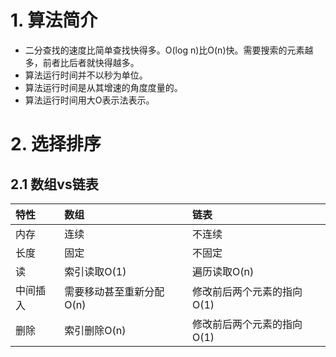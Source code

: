 # 1. 算法简介

- 二分查找的速度比简单查找快得多。O(log n)比O(n)快。需要搜索的元素越多，前者比后者就快得越多。 
- 算法运行时间并不以秒为单位。 
- 算法运行时间是从其增速的角度度量的。 
- 算法运行时间用大O表示法表示。

# 2. 选择排序

## 2.1 数组vs链表

| 特性     | 数组                     | 链表                       |
| :------- | :----------------------- | :------------------------- |
| 内存     | 连续                     | 不连续                     |
| 长度     | 固定                     | 不固定                     |
| 读       | 索引读取O(1)             | 遍历读取O(n)               |
| 中间插入 | 需要移动甚至重新分配O(n) | 修改前后两个元素的指向O(1) |
| 删除     | 索引删除O(n)             | 修改前后两个元素的指向O(1) |


